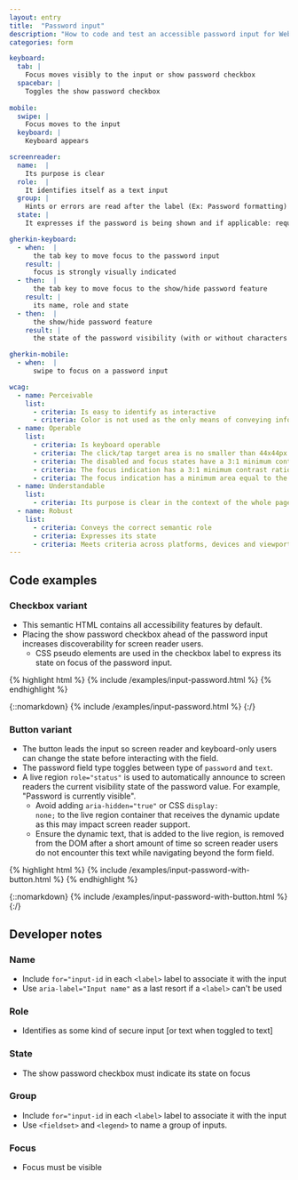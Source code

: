 ```yaml
---
layout: entry
title:  "Password input"
description: "How to code and test an accessible password input for Web"
categories: form

keyboard:
  tab: |
    Focus moves visibly to the input or show password checkbox
  spacebar: |
    Toggles the show password checkbox
      
mobile:
  swipe: |
    Focus moves to the input
  keyboard: |
    Keyboard appears

screenreader:
  name:  |
    Its purpose is clear
  role:  |
    It identifies itself as a text input
  group: |
    Hints or errors are read after the label (Ex: Password formatting)
  state: |
    It expresses if the password is being shown and if applicable: required, disabled / dimmed / unavailable

gherkin-keyboard: 
  - when:  |
      the tab key to move focus to the password input
    result: |
      focus is strongly visually indicated
  - then:  |
      the tab key to move focus to the show/hide password feature
    result: |
      its name, role and state
  - then:  |
      the show/hide password feature
    result: |
      the state of the password visibility (with or without characters entered)

gherkin-mobile:
  - when:  |
      swipe to focus on a password input

wcag:
  - name: Perceivable
    list:
      - criteria: Is easy to identify as interactive
      - criteria: Color is not used as the only means of conveying information
  - name: Operable
    list:
      - criteria: Is keyboard operable
      - criteria: The click/tap target area is no smaller than 44x44px
      - criteria: The disabled and focus states have a 3:1 minimum contrast ratio against default
      - criteria: The focus indication has a 3:1 minimum contrast ratio against adjacent elements
      - criteria: The focus indication has a minimum area equal to the width of the element and 2px in height
  - name: Understandable
    list:
      - criteria: Its purpose is clear in the context of the whole page
  - name: Robust
    list:
      - criteria: Conveys the correct semantic role 
      - criteria: Expresses its state
      - criteria: Meets criteria across platforms, devices and viewports
---
```


## Code examples

### Checkbox variant

- This semantic HTML contains all accessibility features by default. 
- Placing the show password checkbox ahead of the password input increases discoverability for screen reader users.
  - CSS pseudo elements are used in the checkbox label to express its state on focus of the password input.

{% highlight html %}
{% include /examples/input-password.html %}
{% endhighlight %}

{::nomarkdown}
<example>
{% include /examples/input-password.html %}
</example>
{:/}


### Button variant
- The button leads the input so screen reader and keyboard-only users can change the state before interacting with the field.
- The password field type toggles between type of <code>password</code> and <code>text</code>.
- A live region `role="status"` is used to automatically announce  to screen readers the current visibility state of the password value. For example, "Password is currently visible".
  - Avoid adding <code>aria-hidden="true"</code> or CSS <code>display: none;</code> to the live region container that receives the dynamic update as this may impact screen reader support. 
  - Ensure the dynamic text, that is added to the live region, is removed from the DOM after a short amount of time so screen reader users do not encounter this text while navigating beyond the form field.



{% highlight html %}
{% include /examples/input-password-with-button.html %}
{% endhighlight %}

{::nomarkdown}
<example>
{% include /examples/input-password-with-button.html %}
</example>
{:/}


## Developer notes

### Name
- Include `for="input-id` in each `<label>` label to associate it with the input
- Use `aria-label="Input name"` as a last resort if a `<label>` can't be used

### Role
- Identifies as some kind of secure input [or text when toggled to text]

### State
- The show password checkbox must indicate its state on focus

### Group
- Include `for="input-id` in each `<label>` label to associate it with the input
- Use `<fieldset>` and `<legend>` to name a group of inputs.

### Focus
- Focus must be visible